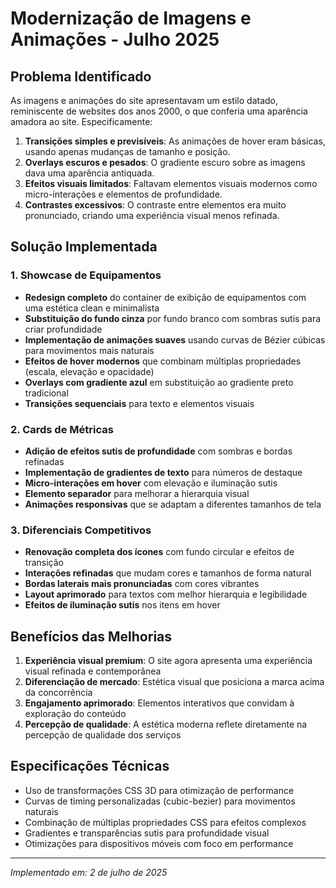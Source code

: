 # Modernização de Imagens e Animações - Julho 2025

## Problema Identificado
As imagens e animações do site apresentavam um estilo datado, reminiscente de websites dos anos 2000, o que conferia uma aparência amadora ao site. Especificamente:

1. **Transições simples e previsíveis**: As animações de hover eram básicas, usando apenas mudanças de tamanho e posição.
2. **Overlays escuros e pesados**: O gradiente escuro sobre as imagens dava uma aparência antiquada.
3. **Efeitos visuais limitados**: Faltavam elementos visuais modernos como micro-interações e elementos de profundidade.
4. **Contrastes excessivos**: O contraste entre elementos era muito pronunciado, criando uma experiência visual menos refinada.

## Solução Implementada

### 1. Showcase de Equipamentos
- **Redesign completo** do container de exibição de equipamentos com uma estética clean e minimalista
- **Substituição do fundo cinza** por fundo branco com sombras sutis para criar profundidade
- **Implementação de animações suaves** usando curvas de Bézier cúbicas para movimentos mais naturais
- **Efeitos de hover modernos** que combinam múltiplas propriedades (escala, elevação e opacidade)
- **Overlays com gradiente azul** em substituição ao gradiente preto tradicional
- **Transições sequenciais** para texto e elementos visuais

### 2. Cards de Métricas
- **Adição de efeitos sutis de profundidade** com sombras e bordas refinadas
- **Implementação de gradientes de texto** para números de destaque
- **Micro-interações em hover** com elevação e iluminação sutis
- **Elemento separador** para melhorar a hierarquia visual
- **Animações responsivas** que se adaptam a diferentes tamanhos de tela

### 3. Diferenciais Competitivos
- **Renovação completa dos ícones** com fundo circular e efeitos de transição
- **Interações refinadas** que mudam cores e tamanhos de forma natural
- **Bordas laterais mais pronunciadas** com cores vibrantes
- **Layout aprimorado** para textos com melhor hierarquia e legibilidade
- **Efeitos de iluminação sutis** nos itens em hover

## Benefícios das Melhorias
1. **Experiência visual premium**: O site agora apresenta uma experiência visual refinada e contemporânea
2. **Diferenciação de mercado**: Estética visual que posiciona a marca acima da concorrência
3. **Engajamento aprimorado**: Elementos interativos que convidam à exploração do conteúdo
4. **Percepção de qualidade**: A estética moderna reflete diretamente na percepção de qualidade dos serviços

## Especificações Técnicas
- Uso de transformações CSS 3D para otimização de performance
- Curvas de timing personalizadas (cubic-bezier) para movimentos naturais
- Combinação de múltiplas propriedades CSS para efeitos complexos
- Gradientes e transparências sutis para profundidade visual
- Otimizações para dispositivos móveis com foco em performance

---

*Implementado em: 2 de julho de 2025*
